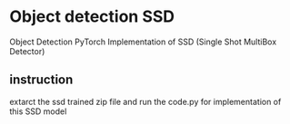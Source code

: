 # Object detection SSD

Object Detection PyTorch Implementation of SSD (Single Shot MultiBox Detector)


## instruction

extarct the ssd trained zip file and run the code.py for implementation of this SSD model


